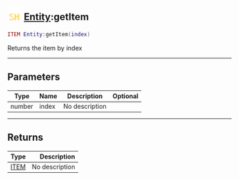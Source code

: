## <img src="../../.gitbook/assets/shared.png" width="32" height="32" /> [Entity](../entity/README.md):getItem

```lua
ITEM Entity:getItem(index)
```

Returns the item by index

-----------------
## Parameters

| Type   | Name | Description | Optional |
| ------ | ---- | ----------- | -------: |
| number | index | No description |  |

-----------------
## Returns

| Type   | Description |
| ------ | ----------: |
| [ITEM](../item/README.md) | No description |
